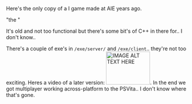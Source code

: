 Here's the only copy of a I game made at AIE years ago.

"the "

It's old and not too functional but there's some bit's of C++ in there for.. I don't know..

There's a couple of exe's in ```/exe/server/``` and ```/exe/client```.. they're not too exciting.
Heres a video of a later version:
<a href="https://youtu.be/6iqdTn-g6OI?t=7s" target="_blank">
<img src="https://img.youtube.com/vi/6iqdTn-g6OI/0.jpg" alt="IMAGE ALT TEXT HERE" width="120" height="90" /></a>. In the end we got multiplayer working across-platform to the PSVita.. I don't know where that's gone.